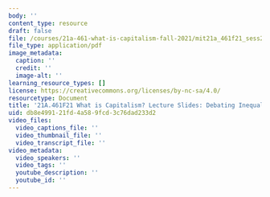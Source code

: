 ```yaml
---
body: ''
content_type: resource
draft: false
file: /courses/21a-461-what-is-capitalism-fall-2021/mit21a_461f21_sess2.pdf
file_type: application/pdf
image_metadata:
  caption: ''
  credit: ''
  image-alt: ''
learning_resource_types: []
license: https://creativecommons.org/licenses/by-nc-sa/4.0/
resourcetype: Document
title: '21A.461F21 What is Capitalism? Lecture Slides: Debating Inequality'
uid: db8e4991-21fd-4a58-9fcd-3c76dad233d2
video_files:
  video_captions_file: ''
  video_thumbnail_file: ''
  video_transcript_file: ''
video_metadata:
  video_speakers: ''
  video_tags: ''
  youtube_description: ''
  youtube_id: ''
---
```

